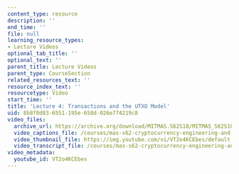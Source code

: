 ```yaml
---
content_type: resource
description: ''
end_time: ''
file: null
learning_resource_types:
- Lecture Videos
optional_tab_title: ''
optional_text: ''
parent_title: Lecture Videos
parent_type: CourseSection
related_resources_text: ''
resource_index_text: ''
resourcetype: Video
start_time: ''
title: 'Lecture 4: Transactions and the UTXO Model'
uid: 8b8f0d83-6551-195e-658d-026e774219c8
video_files:
  archive_url: https://archive.org/download/MITMAS.S62S18/MITMAS_S62S18_lec04_300k.mp4
  video_captions_file: /courses/mas-s62-cryptocurrency-engineering-and-design-spring-2018/fd5ec2b1ec3d58e5b9b908901a86531a_VT2o4KCEbes.vtt
  video_thumbnail_file: https://img.youtube.com/vi/VT2o4KCEbes/default.jpg
  video_transcript_file: /courses/mas-s62-cryptocurrency-engineering-and-design-spring-2018/5ac0f8aba9d90991a2b8caea57ff7490_VT2o4KCEbes.pdf
video_metadata:
  youtube_id: VT2o4KCEbes
---
```

